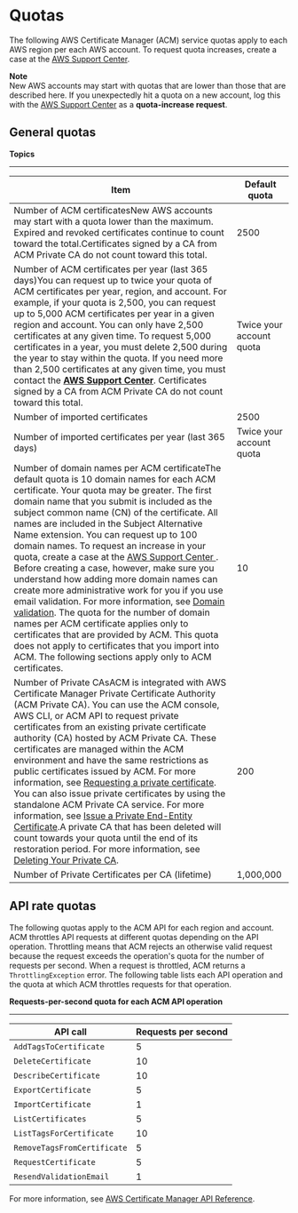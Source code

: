 # Quotas<a name="acm-limits"></a>

The following AWS Certificate Manager \(ACM\) service quotas apply to each AWS region per each AWS account\. To request quota increases, create a case at the [AWS Support Center](https://console.aws.amazon.com/support/home#/case/create?issueType=service-limit-increase&limitType=service-code-acm)\. 

**Note**  
New AWS accounts may start with quotas that are lower than those that are described here\. If you unexpectedly hit a quota on a new account, log this with the [AWS Support Center](https://console.aws.amazon.com/support/home#/case/create?issueType=service-limit-increase&limitType=service-code-acm) as a **quota\-increase request**\.

## General quotas<a name="general-limits"></a>

**Topics**


****  

| Item | Default quota | 
| --- | --- | 
| Number of ACM certificatesNew AWS accounts may start with a quota lower than the maximum\. Expired and revoked certificates continue to count toward the total\.Certificates signed by a CA from ACM Private CA do not count toward this total\. | 2500 | 
| Number of ACM certificates per year \(last 365 days\)You can request up to twice your quota of ACM certificates per year, region, and account\. For example, if your quota is 2,500, you can request up to 5,000 ACM certificates per year in a given region and account\. You can only have 2,500 certificates at any given time\. To request 5,000 certificates in a year, you must delete 2,500 during the year to stay within the quota\. If you need more than 2,500 certificates at any given time, you must contact the **[AWS Support Center](https://console.aws.amazon.com/support/home#/case/create?issueType=service-limit-increase&limitType=service-code-acm)**\. Certificates signed by a CA from ACM Private CA do not count toward this total\. | Twice your account quota | 
| Number of imported certificates | 2500 | 
| Number of imported certificates per year \(last 365 days\) | Twice your account quota | 
| Number of domain names per ACM certificateThe default quota is 10 domain names for each ACM certificate\. Your quota may be greater\. The first domain name that you submit is included as the subject common name \(CN\) of the certificate\. All names are included in the Subject Alternative Name extension\. You can request up to 100 domain names\. To request an increase in your quota, create a case at the [ AWS Support Center ](https://console.aws.amazon.com/support/home#/case/create?issueType=service-limit-increase&limitType=service-code-acm)\. Before creating a case, however, make sure you understand how adding more domain names can create more administrative work for you if you use email validation\. For more information, see [Domain validation](acm-bestpractices.md#best-practices-validating)\. The quota for the number of domain names per ACM certificate applies only to certificates that are provided by ACM\. This quota does not apply to certificates that you import into ACM\. The following sections apply only to ACM certificates\. | 10 | 
| Number of Private CAsACM is integrated with AWS Certificate Manager Private Certificate Authority \(ACM Private CA\)\. You can use the ACM console, AWS CLI, or ACM API to request private certificates from an existing private certificate authority \(CA\) hosted by ACM Private CA\. These certificates are managed within the ACM environment and have the same restrictions as public certificates issued by ACM\. For more information, see [Requesting a private certificate](gs-acm-request-private.md)\. You can also issue private certificates by using the standalone ACM Private CA service\. For more information, see [Issue a Private End\-Entity Certificate](https://docs.aws.amazon.com/acm-pca/latest/userguide/PcaIssueCert.html)\.A private CA that has been deleted will count towards your quota until the end of its restoration period\. For more information, see [Deleting Your Private CA](https://docs.aws.amazon.com/acm-pca/latest/userguide/PCADeleteCA.html)\. | 200 | 
| Number of Private Certificates per CA \(lifetime\) | 1,000,000 | 

## API rate quotas<a name="api-rate-limits"></a>

The following quotas apply to the ACM API for each region and account\. ACM throttles API requests at different quotas depending on the API operation\. Throttling means that ACM rejects an otherwise valid request because the request exceeds the operation's quota for the number of requests per second\. When a request is throttled, ACM returns a `ThrottlingException` error\. The following table lists each API operation and the quota at which ACM throttles requests for that operation\. 

**Requests\-per\-second quota for each ACM API operation**


****  

| API call | Requests per second | 
| --- | --- | 
|  `AddTagsToCertificate`  |  5  | 
|  `DeleteCertificate`  |  10  | 
|  `DescribeCertificate`  |  10  | 
|  `ExportCertificate`  |  5  | 
|  `ImportCertificate`  |  1  | 
|  `ListCertificates`  |  5  | 
|  `ListTagsForCertificate`  |  10  | 
|  `RemoveTagsFromCertificate`  |  5  | 
|  `RequestCertificate`  |  5  | 
|  `ResendValidationEmail`  |  1  | 



For more information, see [AWS Certificate Manager API Reference](https://docs.aws.amazon.com/acm/latest/APIReference/)\.